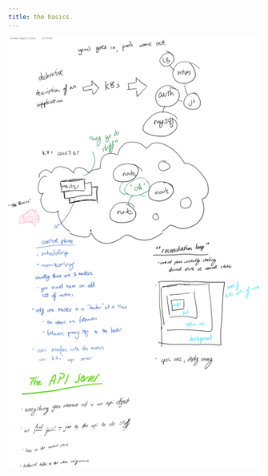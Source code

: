 ```yaml
---
title: the basics.
---
```


![](../artifacts/arch.png)
![](../artifacts/arch2.png)
![](../artifacts/arch3.png)
